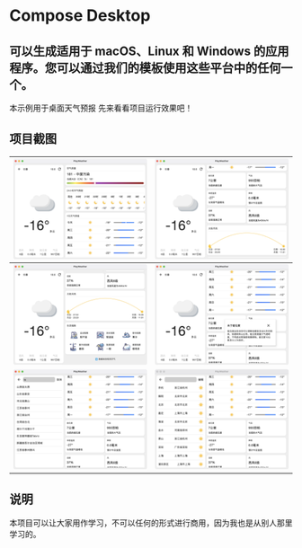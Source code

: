# Compose Desktop
## 可以生成适用于 macOS、Linux 和 Windows 的应用程序。您可以通过我们的模板使用这些平台中的任何一个。 
本示例用于桌面天气预报 
先来看看项目运行效果吧！

## 项目截图
![image](screenshot/screenshot1.png)                             | ![image](screenshot/screenshot2.png)
|---------------------------------------------------------------|---------------------------------------|
![image](screenshot/screenshot3.png)                             | ![image](screenshot/screenshot4.png)  
![image](screenshot/screenshot5.png)                             | ![image](screenshot/screenshot6.png)  

## 说明

本项目可以让大家用作学习，不可以任何的形式进行商用，因为我也是从别人那里学习的。

